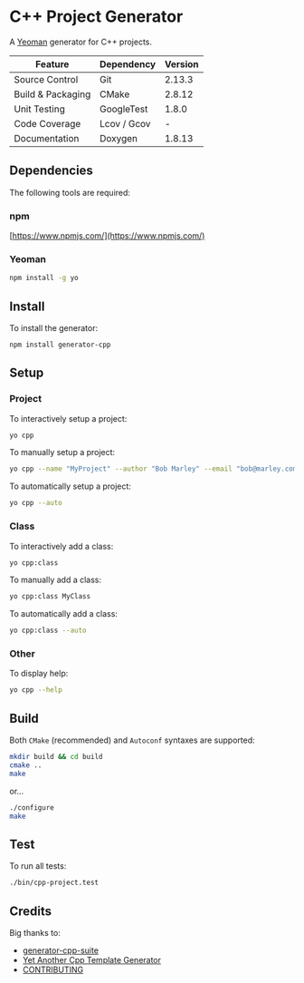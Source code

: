 # C++ Project Generator

A [Yeoman](http://yeoman.io/) generator for C++ projects.

| Feature           | Dependency  | Version |
|-------------------|-------------|---------|
| Source Control    | Git         | 2.13.3  |
| Build & Packaging | CMake       | 2.8.12  |
| Unit Testing      | GoogleTest  | 1.8.0   |
| Code Coverage     | Lcov / Gcov | -       |
| Documentation     | Doxygen     | 1.8.13  |

## Dependencies

The following tools are required:

### npm

[https://www.npmjs.com/](https://www.npmjs.com/)

### Yeoman

```bash
npm install -g yo
```

## Install

To install the generator:

```bash
npm install generator-cpp
```

## Setup

### Project

To interactively setup a project:

```bash
yo cpp
```

To manually setup a project:

```bash
yo cpp --name "MyProject" --author "Bob Marley" --email "bob@marley.com"
```

To automatically setup a project:

```bash
yo cpp --auto
```

### Class

To interactively add a class:

```bash
yo cpp:class
```

To manually add a class:

```bash
yo cpp:class MyClass
```

To automatically add a class:

```bash
yo cpp:class --auto
```

### Other

To display help:

```bash
yo cpp --help
```

## Build

Both `CMake` (recommended) and `Autoconf` syntaxes are supported:

```bash
mkdir build && cd build
cmake ..
make
```

or...

```bash
./configure
make
```

## Test

To run all tests:

```bash
./bin/cpp-project.test
```

## Credits

Big thanks to:

- [generator-cpp-suite](https://github.com/gpichot/generator-cpp-suite)
- [Yet Another Cpp Template Generator](https://github.com/merlinvn/generator-yact)
- [CONTRIBUTING](https://gist.github.com/PurpleBooth/b24679402957c63ec426)
